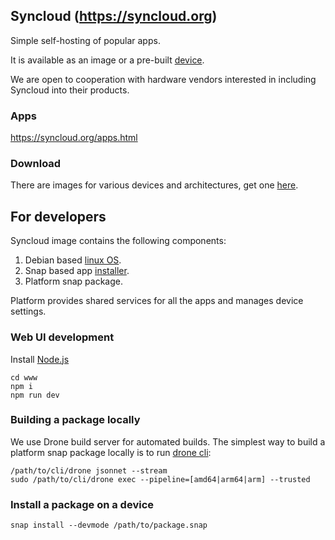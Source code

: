 ## Syncloud (https://syncloud.org)

Simple self-hosting of popular apps.

It is available as an image or a pre-built [device](https://shop.syncloud.org).

We are open to cooperation with hardware vendors interested in including Syncloud into their products.

### Apps

https://syncloud.org/apps.html

### Download

There are images for various devices and architectures, get one [here](https://github.com/syncloud/platform/wiki).

## For developers

Syncloud image contains the following components:

1. Debian based [linux OS](httpa://github.com/syncloud/image).
2. Snap based app [installer](https://github.com/syncloud/snapd).
3. Platform snap package.

Platform provides shared services for all the apps and manages device settings.

### Web UI development

Install [Node.js](https://nodejs.org/en/download)

````
cd www
npm i
npm run dev
````

### Building a package locally
We use Drone build server for automated builds.
The simplest way to build a platform snap package locally is to run [drone cli](http://docs.drone.io/cli-installation):
````
/path/to/cli/drone jsonnet --stream
sudo /path/to/cli/drone exec --pipeline=[amd64|arm64|arm] --trusted
````

### Install a package on a device
````
snap install --devmode /path/to/package.snap
````
